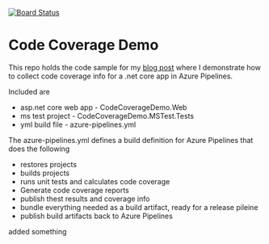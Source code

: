 [![Board Status](https://azuredevopsdemo-a.visualstudio.com/d1da05c8-b9fd-47d4-9159-5cc516bdf57a/06a84104-2da7-499e-bbe3-d72820b09039/_apis/work/boardbadge/16fb3367-d7e3-497c-9d0d-2afefaaadd7e)](https://azuredevopsdemo-a.visualstudio.com/d1da05c8-b9fd-47d4-9159-5cc516bdf57a/_boards/board/t/06a84104-2da7-499e-bbe3-d72820b09039/Microsoft.RequirementCategory)
# Code Coverage Demo
This repo holds the code sample for my [blog post](https://abelsquidhead.com/index.php/2019/04/13/getting-code-coverage-info-for-a-net-core-app-in-azure-pipelines/) where I demonstrate how to collect code coverage info for a .net core app in Azure Pipelines. 

Included are
* asp.net core web app - CodeCoverageDemo.Web
* ms test project - CodeCoverageDemo.MSTest.Tests
* yml build file - azure-pipelines.yml

The azure-pipelines.yml defines a build definition for Azure Pipelines that does the following
* restores projects
* builds projects
* runs unit tests and calculates code coverage
* Generate code coverage reports
* publish thest results and coverage info
* bundle everything needed as a build artifact, ready for a release pileine
* publish build artifacts back to Azure Pipelines

added something


